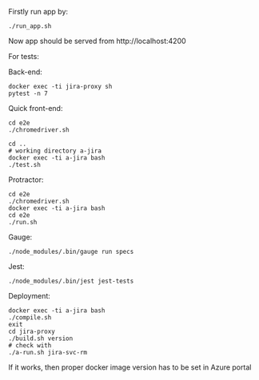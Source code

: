 
Firstly run app by:

```
./run_app.sh 
```

Now app should be served from http://localhost:4200

For tests: 

Back-end:

```
docker exec -ti jira-proxy sh
pytest -n 7
```

Quick front-end: 

```
cd e2e
./chromedriver.sh
```

```
cd ..
# working directory a-jira
docker exec -ti a-jira bash
./test.sh
```

Protractor: 
```
cd e2e
./chromedriver.sh
docker exec -ti a-jira bash 
cd e2e
./run.sh
```

Gauge: 
```
./node_modules/.bin/gauge run specs
```

Jest:
```
./node_modules/.bin/jest jest-tests
```

Deployment:
```
docker exec -ti a-jira bash
./compile.sh
exit
cd jira-proxy
./build.sh version 
# check with
./a-run.sh jira-svc-rm
```
If it works, then proper docker image version has to be set in Azure portal 









